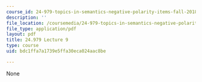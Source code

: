 ```yaml
---
course_id: 24-979-topics-in-semantics-negative-polarity-items-fall-2018
description: ''
file_location: /coursemedia/24-979-topics-in-semantics-negative-polarity-items-fall-2018/bdc1ffa7a1739e5ffa30eca024aac8be_MIT24_979F18_lec9.pdf
file_type: application/pdf
layout: pdf
title: 24.979 Lecture 9
type: course
uid: bdc1ffa7a1739e5ffa30eca024aac8be

---
```

None